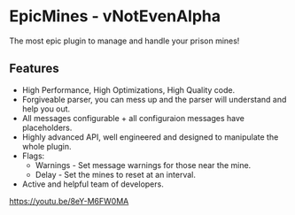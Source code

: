 # EpicMines - vNotEvenAlpha
The most epic plugin to manage and handle your prison mines!

## Features
- High Performance, High Optimizations, High Quality code.
- Forgiveable parser, you can mess up and the parser will understand and help you out.
- All messages configurable + all configuraion messages have placeholders.
- Highly advanced API, well engineered and designed to manipulate the whole plugin.
- Flags:
  - Warnings - Set message warnings for those near the mine.
  - Delay - Set the mines to reset at an interval.
- Active and helpful team of developers.

https://youtu.be/8eY-M6FW0MA
